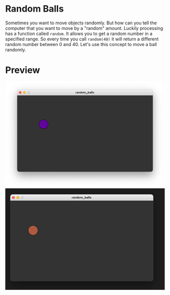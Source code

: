 # Random Balls

Sometimes you want to move objects randomly. But how can you tell the computer that you want to move by a "random" amount.
Luckily processing has a function called `random`. It allows you to get a random number in a specified range. So every
time you call `random(40)` it will return a different random number between 0 and 40. Let's use this
concept to move a ball randomly.

# Preview

![Preview of random balls](./random_balls_1.png)
![Preview of random balls](./random_balls_2.png)